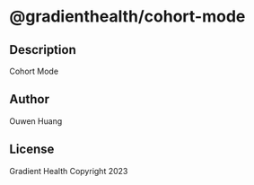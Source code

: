 # @gradienthealth&#x2F;cohort-mode 
## Description 
Cohort Mode 
## Author 
Ouwen Huang 
## License 
Gradient Health Copyright 2023